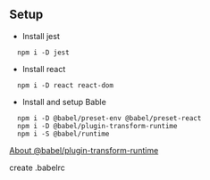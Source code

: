 ## Setup
- Install jest
```
  npm i -D jest
```

- Install react
```
  npm i -D react react-dom
```
- Install and setup Bable
```
  npm i -D @babel/preset-env @babel/preset-react
  npm i -D @babel/plugin-transform-runtime
  npm i -S @babel/runtime
```
[About @babel/plugin-transform-runtime](https://segmentfault.com/q/1010000005596587?from=singlemessage&isappinstalled=1)

create .babelrc

